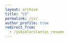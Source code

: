 ```yaml
---
layout: archive
title: "CV"
permalink: /cv/
author_profile: true
redirect_from:
  - /yukselarslantas_resume
---
```


 

